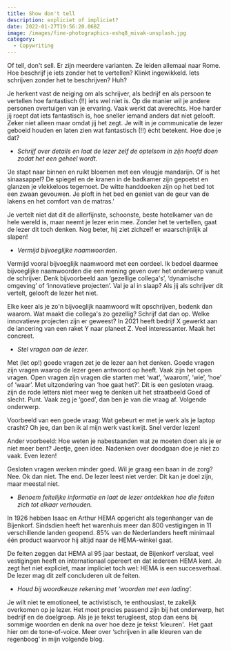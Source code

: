 ```yaml
---
title: Show don't tell
description: expliciet of impliciet?
date: 2022-01-27T19:56:20.068Z
image: /images/fine-photographics-eshq8_mivak-unsplash.jpg
category:
  - Copywriting
---
```

Of tell, don't sell. Er zijn meerdere varianten. Ze leiden allemaal naar Rome. Hoe beschrijf je iets zonder het te vertellen? Klinkt ingewikkeld. Iets schrijven zonder het te beschrijven? Huh?  

Je herkent vast de neiging om als schrijver, als bedrijf en als persoon te vertellen hoe fantastisch (!!) iets wel niet is. Op die manier wil je andere personen overtuigen van je ervaring. Vaak werkt dat averechts. Hoe harder jij roept dat iets fantastisch is, hoe sneller iemand anders dat niet gelooft. Zeker niet alleen maar omdat jij het zegt. Je wilt in je communicatie de lezer geboeid houden en laten zien wat fantastisch (!!) écht betekent. Hoe doe je dat? 

* *Schrijf over details en laat de lezer zelf de optelsom in zijn hoofd doen zodat het een geheel wordt.* 

‘Je stapt naar binnen en ruikt bloemen met een vleugje mandarijn. Of is het sinaasappel? De spiegel en de kranen in de badkamer zijn gepoetst en glanzen je vlekkeloos tegemoet. De witte handdoeken zijn op het bed tot een zwaan gevouwen. Je ploft in het bed en geniet van de geur van de lakens en het comfort van de matras.’ 

Je vertelt niet dat dit de allerfijnste, schoonste, beste hotelkamer van de hele wereld is, maar neemt je lezer erin mee. Zonder het te vertellen, gaat de lezer dit toch denken. Nog beter, hij ziet zichzelf er waarschijnlijk al slapen!  

* *Vermijd bijvoeglijke naamwoorden.*  

Vermijd vooral bijvoeglijk naamwoord met een oordeel. Ik bedoel daarmee bijvoeglijke naamwoorden die een mening geven over het onderwerp vanuit de schrijver. Denk bijvoorbeeld aan ‘gezellige collega's’, ‘dynamische omgeving’ of ‘innovatieve projecten’. Val je al in slaap? Als jij als schrijver dit vertelt, gelooft de lezer het niet.  

Elke keer als je zo'n bijvoeglijk naamwoord wilt opschrijven, bedenk dan waarom. Wat maakt die collega's zo gezellig? Schrijf dat dan op. Welke innovatieve projecten zijn er geweest? In 2021 heeft bedrijf X gewerkt aan de lancering van een raket Y naar planeet Z. Veel interessanter. Maak het concreet.  

* *Stel vragen aan de lezer.*

Met (let op!) goede vragen zet je de lezer aan het denken. Goede vragen zijn vragen waarop de lezer geen antwoord op heeft. Vaak zijn het open vragen. Open vragen zijn vragen die starten met ‘wat', ‘waarom’, ‘wie’, ‘hoe’ of ‘waar’. Met uitzondering van ‘hoe gaat het?’. Dit is een gesloten vraag. zijn de rode letters niet meer weg te denken uit het straatbeeld Goed of slecht. Punt. Vaak zeg je ‘goed’, dan ben je van die vraag af. Volgende onderwerp.  

Voorbeeld van een goede vraag: Wat gebeurt er met je werk als je laptop crasht? Oh jee, dan ben ik al mijn werk vast kwijt. Snel verder lezen!  

Ander voorbeeld: Hoe weten je nabestaanden wat ze moeten doen als je er niet meer bent? Jeetje, geen idee. Nadenken over doodgaan doe je niet zo vaak. Even lezen!  

Gesloten vragen werken minder goed. Wil je graag een baan in de zorg? Nee. Ok dan niet. The end. De lezer leest niet verder. Dit kan je doel zijn, maar meestal niet.  

* *Benoem feitelijke informatie en laat de lezer ontdekken hoe die feiten zich tot elkaar verhouden.*

In 1926 hebben Isaac en Arthur HEMA opgericht als tegenhanger van de Bijenkorf. Sindsdien heeft het warenhuis meer dan 800 vestigingen in 11 verschillende landen geopend. 85% van de Nederlanders heeft minimaal één product waarvoor hij altijd naar de HEMA-winkel gaat.  

De feiten zeggen dat HEMA al 95 jaar bestaat, de Bijenkorf verslaat, veel vestigingen heeft en internationaal opereert en dat iedereen HEMA kent. Je zegt het niet expliciet, maar impliciet toch wel: HEMA is een succesverhaal. De lezer mag dit zelf concluderen uit de feiten. 

* *Houd bij woordkeuze rekening met ‘woorden met een lading’.*  

Je wilt niet te emotioneel, te activistisch, te enthousiast, te zakelijk overkomen op je lezer. Het moet precies passend zijn bij het onderwerp, het bedrijf en de doelgroep. Als je je tekst terugleest, stop dan eens bij sommige woorden en denk na over hoe deze je tekst ‘kleuren'.  Het gaat hier om de tone-of-voice. Meer over ‘schrijven in alle kleuren van de regenboog’ in mijn volgende blog.